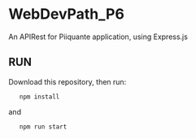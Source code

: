 # WebDevPath_P6

An APIRest for Piiquante application, using Express.js

## RUN

Download this repository, then run:

```
   npm install
```

and

```
   npm run start
```
